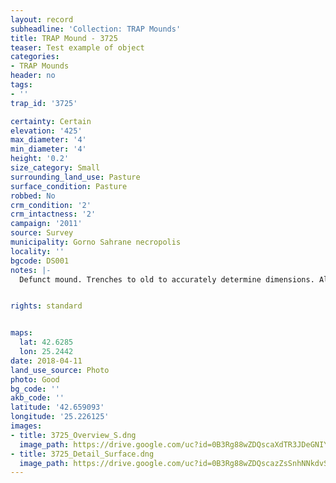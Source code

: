 ```yaml
---
layout: record
subheadline: 'Collection: TRAP Mounds'
title: TRAP Mound - 3725
teaser: Test example of object
categories:
- TRAP Mounds
header: no
tags:
- ''
trap_id: '3725'

certainty: Certain
elevation: '425'
max_diameter: '4'
min_diameter: '4'
height: '0.2'
size_category: Small
surrounding_land_use: Pasture
surface_condition: Pasture
robbed: No
crm_condition: '2'
crm_intactness: '2'
campaign: '2011'
source: Survey
municipality: Gorno Sahrane necropolis
locality: ''
bgcode: DS001
notes: |-
  Defunct mound. Trenches to old to accurately determine dimensions. Almost completely flat, minimal profile.


rights: standard


maps:
  lat: 42.6285
  lon: 25.2442
date: 2018-04-11
land_use_source: Photo
photo: Good
bg_code: ''
akb_code: ''
latitude: '42.659093'
longitude: '25.226125'
images:
- title: 3725_Overview_S.dng
  image_path: https://drive.google.com/uc?id=0B3Rg88wZDQscaXdTR3JDeGNIYUk
- title: 3725_Detail_Surface.dng
  image_path: https://drive.google.com/uc?id=0B3Rg88wZDQscazZsSnhNNkdvSkE
---
```

